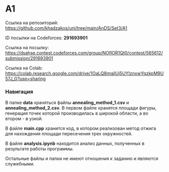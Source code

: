 # A1

Cсылка на репозиторий: https://github.com/khadzakos/uni/tree/main/AnDS/Set3/A1

ID посылки на Codeforces: **291693901**

Ссылка на посылку: https://dsahse.contest.codeforces.com/group/NOflOR1Qt0/contest/565612/submission/291693901

Ссылка на Colab: https://colab.research.google.com/drive/1OaLQ8mqjlUj5UYIznxwYqzkpM9U57J_G?usp=sharing

### Навигация
В папке **data** храняться файлы **annealing_method_1.csv** и **annealing_method_2.csv**. В первом файле хранятся площади фигуры, генерация точек которой производилась в широкой области, а во втором - в узкой.

В файле **main.cpp** хранится код, в котором реализован метод отжига для нахождения площади пересечения трех окружностей.

В файле **analysis.ipynb** находится анализ данных, полученных в результате работы программы.

Остальные файлы и папки не имеют отношения к заданию и являются служебными.
